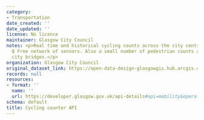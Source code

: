 ```yaml
---
category:
- Transportation
date_created: ''
date_updated: ''
license: No licence
maintainer: Glasgow City Council
notes: <p>Real time and historical cycling counts across the city centre using the
  Q Free network of sensors. Also a small number of pedestrian counts across some
  city bridges.</p>
organization: Glasgow City Council
original_dataset_link: https://open-data-design-glasgowgis.hub.arcgis.com/documents/GlasgowGIS::cycling-counter-api
records: null
resources:
- format: ''
  name: ''
  url: https://developer.glasgow.gov.uk/api-details#api=mobility&operation=get-mobility-measurements
schema: default
title: Cycling counter API
---
```

